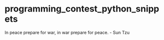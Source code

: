 programming_contest_python_snippets
===================================

In peace prepare for war, in war prepare for peace. - Sun Tzu
